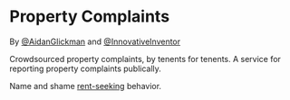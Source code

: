 # Property Complaints
By [@AidanGlickman](https://github.com/AidanGlickman) and [@InnovativeInventor](https://github.com/InnovativeInventor)

Crowdsourced property complaints, by tenents for tenents.
A service for reporting property complaints publically.

Name and shame [rent-seeking](https://en.wikipedia.org/wiki/Rent-seeking) behavior.
